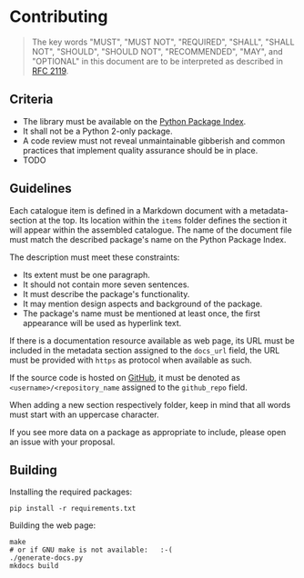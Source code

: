 # Contributing

> The key words "MUST", "MUST NOT", "REQUIRED", "SHALL", "SHALL NOT", "SHOULD",
> "SHOULD NOT", "RECOMMENDED",  "MAY", and "OPTIONAL" in this document are to
> be interpreted as described in [RFC 2119](https://www.ietf.org/rfc/rfc2119).


## Criteria

- The library must be available on the
  [Python Package Index](https://pypi.python.org).
- It shall not be a Python 2-only package.
- A code review must not reveal unmaintainable gibberish and common practices
  that implement quality assurance should be in place.
- TODO


## Guidelines

Each catalogue item is defined in a Markdown document with a metadata-section
at the top. Its location within the `items` folder defines the section it will
appear within the assembled catalogue. The name of the document file must match
the described package's name on the Python Package Index.

The description must meet these constraints:

- Its extent must be one paragraph.
- It should not contain more seven sentences.
- It must describe the package's functionality.
- It may mention design aspects and background of the package.
- The package's name must be mentioned at least once, the first appearance will
  be used as hyperlink text.

If there is a documentation resource available as web page, its URL must
be included in the metadata section assigned to the `docs_url` field, the URL
must be provided with `https` as protocol when available as such.

If the source code is hosted on [GitHub](https://github.com), it must be
denoted as `<username>/<repository_name` assigned to the `github_repo` field.

When adding a new section respectively folder, keep in mind that all words must
start with an uppercase character.

If you see more data on a package as appropriate to include, please open an
issue with your proposal.

## Building

Installing the required packages:

    pip install -r requirements.txt

Building the web page:

    make
    # or if GNU make is not available:   :-(
    ./generate-docs.py
    mkdocs build
